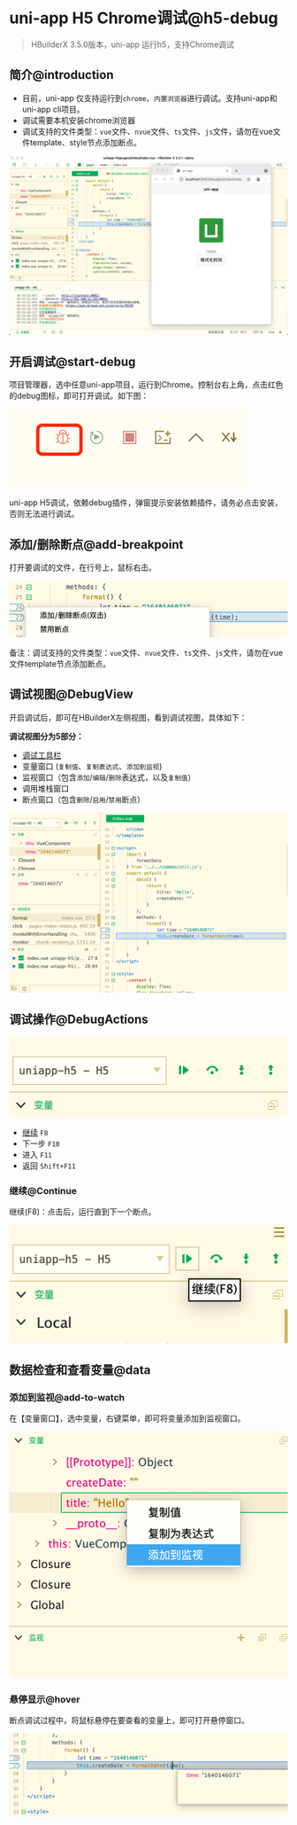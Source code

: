 # uni-app H5 Chrome调试@h5-debug

> HBuilderX 3.5.0版本，uni-app 运行h5，支持Chrome调试

## 简介@introduction

- 目前，uni-app 仅支持运行到`chrome`、`内置浏览器`进行调试。支持uni-app和uni-app cli项目。
- 调试需要本机安装chrome浏览器
- 调试支持的文件类型：`vue`文件、`nvue`文件、`ts`文件、`js`文件，请勿在vue文件template、style节点添加断点。

<img src="/static/snapshots/app/h5-debug/overview.png" class="hd-img" />

## 开启调试@start-debug

项目管理器，选中任意uni-app项目，运行到Chrome。控制台右上角，点击红色的debug图标，即可打开调试。如下图：

<img src="/static/snapshots/app/h5-debug/open-debug.png" class="hd-img" />

uni-app H5调试，依赖debug插件，弹窗提示安装依赖插件，请务必点击安装，否则无法进行调试。

## 添加/删除断点@add-breakpoint

打开要调试的文件，在行号上，鼠标右击。

<img src="/static/snapshots/app/h5-debug/add_breakpoint.png" class="hd-img" />

备注：调试支持的文件类型：`vue`文件、`nvue`文件、`ts`文件、`js`文件，请勿在vue文件template节点添加断点。

## 调试视图@DebugView

开启调试后，即可在HBuilderX左侧视图，看到调试视图，具体如下：

**调试视图分为5部分：**
- [调试工具栏](#DebugActions)
- 变量窗口 (`复制值`、`复制表达式`、`添加到监视`)
- 监视窗口（包含`添加`/`编辑`/`删除`表达式，以及`复制值`）
- 调用堆栈窗口
- 断点窗口（包含`删除`/`启用`/`禁用`断点）

<img src="/static/snapshots/app/h5-debug/debug_view.png" class="hd-img" />

## 调试操作@DebugActions

<img src="/static/snapshots/app/h5-debug/debug_toolbar.png" class="hd-img" />

- [继续](#Continue) `F8`
- 下一步 `F10`
- 进入 `F11`
- 返回 `Shift+F11`

### 继续@Continue

继续(F8)：点击后，运行直到下一个断点。

<img src="/static/snapshots/app/h5-debug/continue.png" class="hd-img" />

## 数据检查和查看变量@data

### 添加到监视@add-to-watch

在【变量窗口】，选中变量，右键菜单，即可将变量添加到监视窗口。

<img src="/static/snapshots/app/h5-debug/add_to_monitor.png" class="hd-img" />

### 悬停显示@hover

断点调试过程中，将鼠标悬停在要查看的变量上，即可打开悬停窗口。

<img src="/static/snapshots/app/h5-debug/hovering_window.png" class="hd-img" />
